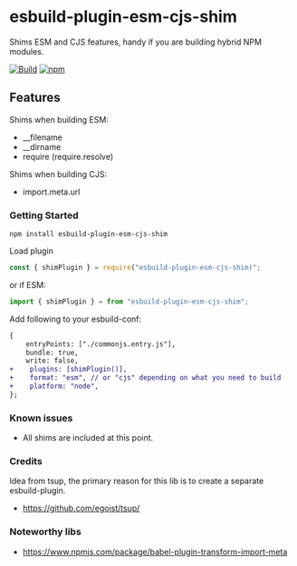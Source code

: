 # esbuild-plugin-esm-cjs-shim

Shims ESM and CJS features, handy if you are building hybrid NPM modules.

[![Build](https://github.com/OlofFredriksson/esbuild-plugin-esm-cjs-shim/workflows/Build/badge.svg)](https://github.com/OlofFredriksson/sitevision-mock/actions) [![npm](https://img.shields.io/npm/v/esbuild-plugin-esm-cjs-shim)](https://www.npmjs.com/package/esbuild-plugin-esm-cjs-shim)

## Features

Shims when building ESM:

-   \_\_filename
-   \_\_dirname
-   require (require.resolve)

Shims when building CJS:

-   import.meta.url

### Getting Started

`npm install esbuild-plugin-esm-cjs-shim`

Load plugin

```javascript
const { shimPlugin } = require("esbuild-plugin-esm-cjs-shim)";
```

or if ESM:

```javascript
import { shimPlugin } = from "esbuild-plugin-esm-cjs-shim";
```

Add following to your esbuild-conf:

```diff
{
    entryPoints: ["./commonjs.entry.js"],
    bundle: true,
    write: false,
+    plugins: [shimPlugin()],
+    format: "esm", // or "cjs" depending on what you need to build
+    platform: "node",
};

```

### Known issues

-   All shims are included at this point.

### Credits

Idea from tsup, the primary reason for this lib is to create a separate esbuild-plugin.

-   https://github.com/egoist/tsup/

### Noteworthy libs

-   https://www.npmjs.com/package/babel-plugin-transform-import-meta
